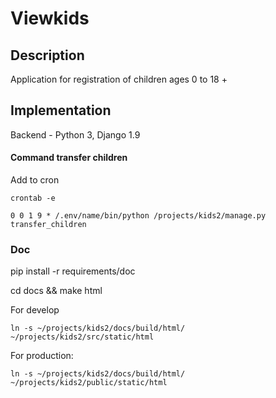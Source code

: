 # Viewkids

## Description

Application for registration of children ages 0 to 18 +

## Implementation

Backend - Python 3, Djangо 1.9

#### Command transfer children

Add to cron

    crontab -e

    0 0 1 9 * /.env/name/bin/python /projects/kids2/manage.py transfer_children

### Doc

pip install -r requirements/doc

cd docs && make html

For develop

    ln -s ~/projects/kids2/docs/build/html/ ~/projects/kids2/src/static/html

For production:

    ln -s ~/projects/kids2/docs/build/html/ ~/projects/kids2/public/static/html
